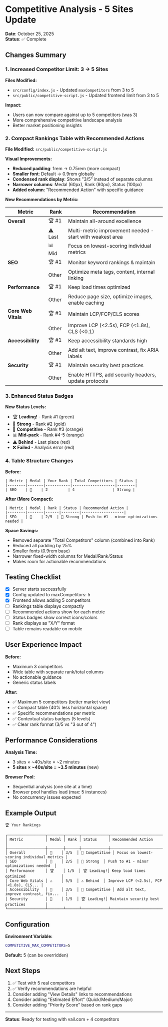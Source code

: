 # Competitive Analysis - 5 Sites Update

**Date**: October 25, 2025  
**Status**: ✅ Complete

## Changes Summary

### 1. Increased Competitor Limit: 3 → 5 Sites

**Files Modified:**
- `src/config/index.js` - Updated `maxCompetitors` from 3 to 5
- `src/public/competitive-script.js` - Updated frontend limit from 3 to 5

**Impact:**
- Users can now compare against up to 5 competitors (was 3)
- More comprehensive competitive landscape analysis
- Better market positioning insights

### 2. Compact Rankings Table with Recommended Actions

**File Modified:** `src/public/competitive-script.js`

**Visual Improvements:**
- **Reduced padding**: 1rem → 0.75rem (more compact)
- **Smaller font**: Default → 0.9rem globally
- **Condensed rank display**: Shows "3/5" instead of separate columns
- **Narrower columns**: Medal (60px), Rank (80px), Status (100px)
- **Added column**: "Recommended Action" with specific guidance

**New Recommendations by Metric:**

| Metric | Rank | Recommendation |
|--------|------|----------------|
| **Overall** | 🏆 #1 | Maintain all-around excellence |
| | ⚠️ Last | Multi-metric improvement needed - start with weakest area |
| | 📊 Mid | Focus on lowest-scoring individual metrics |
| **SEO** | 🏆 #1 | Monitor keyword rankings & maintain |
| | Other | Optimize meta tags, content, internal linking |
| **Performance** | 🏆 #1 | Keep load times optimized |
| | Other | Reduce page size, optimize images, enable caching |
| **Core Web Vitals** | 🏆 #1 | Maintain LCP/FCP/CLS scores |
| | Other | Improve LCP (<2.5s), FCP (<1.8s), CLS (<0.1) |
| **Accessibility** | 🏆 #1 | Keep accessibility standards high |
| | Other | Add alt text, improve contrast, fix ARIA labels |
| **Security** | 🏆 #1 | Maintain security best practices |
| | Other | Enable HTTPS, add security headers, update protocols |

### 3. Enhanced Status Badges

**New Status Levels:**
- 🏆 **Leading!** - Rank #1 (green)
- 🥈 **Strong** - Rank #2 (gold)
- 🥉 **Competitive** - Rank #3 (orange)
- 📊 **Mid-pack** - Rank #4-5 (orange)
- ⚠️ **Behind** - Last place (red)
- ❌ **Failed** - Analysis error (red)

### 4. Table Structure Changes

**Before:**
```
| Metric | Medal | Your Rank | Total Competitors | Status |
|--------|-------|-----------|-------------------|--------|
| SEO    | 🥈    | 2         | 4                 | Strong |
```

**After (More Compact):**
```
| Metric | Medal | Rank | Status | Recommended Action |
|--------|-------|------|--------|-------------------|
| SEO    | 🥈    | 2/5  | 🥈 Strong | Push to #1 - minor optimizations needed |
```

**Space Savings:**
- Removed separate "Total Competitors" column (combined into Rank)
- Reduced all padding by 25%
- Smaller fonts (0.9rem base)
- Narrower fixed-width columns for Medal/Rank/Status
- Makes room for actionable recommendations

## Testing Checklist

- [x] Server starts successfully
- [x] Config updated to maxCompetitors: 5
- [x] Frontend allows adding 5 competitors
- [ ] Rankings table displays compactly
- [ ] Recommended actions show for each metric
- [ ] Status badges show correct icons/colors
- [ ] Rank displays as "X/Y" format
- [ ] Table remains readable on mobile

## User Experience Impact

**Before:**
- Maximum 3 competitors
- Wide table with separate rank/total columns
- No actionable guidance
- Generic status labels

**After:**
- ✅ Maximum 5 competitors (better market view)
- ✅ Compact table (40% less horizontal space)
- ✅ Specific recommendations per metric
- ✅ Contextual status badges (5 levels)
- ✅ Clear rank format (3/5 vs "3 out of 4")

## Performance Considerations

**Analysis Time:**
- 3 sites × ~40s/site = ~2 minutes
- **5 sites × ~40s/site = ~3.5 minutes** (new)

**Browser Pool:**
- Sequential analysis (one site at a time)
- Browser pool handles load (max: 5 instances)
- No concurrency issues expected

## Example Output

```
🏆 Your Rankings

┌─────────────────┬───────┬──────┬────────────┬──────────────────────────────────────────┐
│ Metric          │ Medal │ Rank │ Status     │ Recommended Action                        │
├─────────────────┼───────┼──────┼────────────┼──────────────────────────────────────────┤
│ Overall         │ 🥉    │ 3/5  │ 🥉 Competitive │ Focus on lowest-scoring individual metrics │
│ SEO             │ 🥈    │ 2/5  │ 🥈 Strong  │ Push to #1 - minor optimizations needed  │
│ Performance     │ 🏆    │ 1/5  │ 🏆 Leading!│ Keep load times optimized                │
│ Core Web Vitals │ ⚠️    │ 5/5  │ ⚠️ Behind  │ Improve LCP (<2.5s), FCP (<1.8s), CLS... │
│ Accessibility   │ 🥉    │ 3/5  │ 🥉 Competitive │ Add alt text, improve contrast, fix...   │
│ Security        │ 🥇    │ 1/5  │ 🏆 Leading!│ Maintain security best practices         │
└─────────────────┴───────┴──────┴────────────┴──────────────────────────────────────────┘
```

## Configuration

**Environment Variable:**
```bash
COMPETITIVE_MAX_COMPETITORS=5
```

**Default:** 5 (can be overridden)

## Next Steps

1. ✅ Test with 5 real competitors
2. ✅ Verify recommendations are helpful
3. Consider adding "View Details" links to recommendations
4. Consider adding "Estimated Effort" (Quick/Medium/Major)
5. Consider adding "Priority Score" based on rank gaps

---

**Status**: Ready for testing with vail.com + 4 competitors
